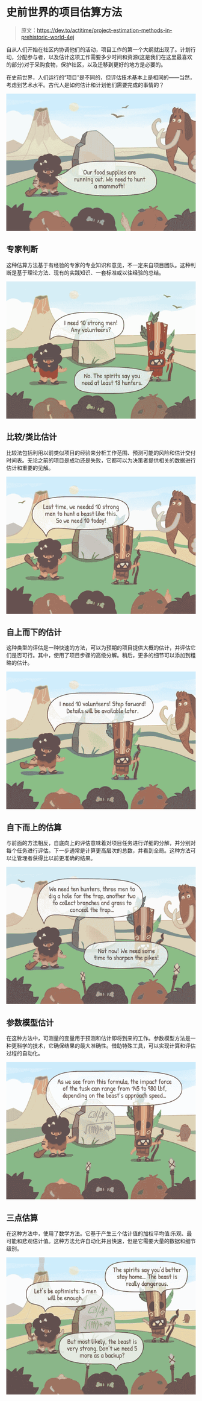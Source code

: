 # 史前世界的项目估算方法

> 原文：<https://dev.to/actitime/project-estimation-methods-in-prehistoric-world-4ej>

自从人们开始在社区内协调他们的活动，项目工作的第一个大纲就出现了。计划行动，分配参与者，以及估计这项工作需要多少时间和资源(这是我们在这里最喜欢的部分)对于采购食物，保护社区，以及迁移到更好的地方是必要的。

在史前世界，人们运行的“项目”是不同的，但评估技术基本上是相同的——当然，考虑到艺术水平。古代人是如何估计和计划他们需要完成的事情的？

[![alt="Project Estimation Methods with Examples from Prehistoric People"](img/8ef4c01750ed7fc252c5f864abc2ceb5.png)](https://res.cloudinary.com/practicaldev/image/fetch/s--ZUoE27mS--/c_limit%2Cf_auto%2Cfl_progressive%2Cq_auto%2Cw_880/https://www.actitime.com/wp-content/uploads/2019/08/project-estimation-methods-1pic%401x-min.jpg)

## 专家判断

这种估算方法基于有经验的专家的专业知识和意见，不一定来自项目团队。这种判断是基于理论方法、现有的实践知识、一套标准或以往经验的总结。

[![Expert judgment estimation method ](img/9a57c68b92e0d7bdcd48957f8ad78df7.png)](https://res.cloudinary.com/practicaldev/image/fetch/s--TZDFcfFW--/c_limit%2Cf_auto%2Cfl_progressive%2Cq_auto%2Cw_880/https://www.actitime.com/wp-content/uploads/2019/08/project-estimation-methods-2pic%401x-min.jpg)

## 比较/类比估计

比较法包括利用以前类似项目的经验来分析工作范围、预测可能的风险和估计交付时间表。无论之前的项目是成功还是失败，它都可以为决策者提供相关的数据进行估计和重要的见解。

[![Comparative/analogous estimation method](img/4cc3c5f164c6638cf0957bc7834749ad.png)](https://res.cloudinary.com/practicaldev/image/fetch/s--2pnno545--/c_limit%2Cf_auto%2Cfl_progressive%2Cq_auto%2Cw_880/https://www.actitime.com/wp-content/uploads/2019/08/project-estimation-methods-3pic%401x-min.jpg)

## 自上而下的估计

这种类型的评估是一种快速的方法，可以为预期的项目提供大概的估计，并评估它们是否可行。其中，使用了项目步骤的高级分解。稍后，更多的细节可以添加到粗略的估计。

[![Top-down estimation method](img/d97d1ab8e0151b2b55e33bcc2e3cfbec.png)](https://res.cloudinary.com/practicaldev/image/fetch/s--a0IHvq3T--/c_limit%2Cf_auto%2Cfl_progressive%2Cq_auto%2Cw_880/https://www.actitime.com/wp-content/uploads/2019/08/project-estimation-methods-4pic%401x-min.jpg)

## 自下而上的估算

与前面的方法相反，自底向上的评估意味着对项目任务进行详细的分解，并分别对每个任务进行评估。下一步通常是计算更高层次的总数，并看到全局。这种方法可以让管理者获得比以前更准确的结果。

[![Bottom-up estimation method](img/28820ef7cfc62868c0c3888074cd4cb9.png)](https://res.cloudinary.com/practicaldev/image/fetch/s--rpPFfu35--/c_limit%2Cf_auto%2Cfl_progressive%2Cq_auto%2Cw_880/https://www.actitime.com/wp-content/uploads/2019/08/project-estimation-methods-5pic%401x-min.jpg)

## 参数模型估计

在这种方法中，可测量的变量用于预测和估计即将到来的工作。参数模型方法是一种更科学的技术，它确保结果的最大准确性。借助特殊工具，可以实现计算和评估过程的自动化。

[![Parametric model estimating method](img/8285606f6dfd6adfb3248a71db976c9a.png)](https://res.cloudinary.com/practicaldev/image/fetch/s--TOVM4B7k--/c_limit%2Cf_auto%2Cfl_progressive%2Cq_auto%2Cw_880/https://www.actitime.com/wp-content/uploads/2019/08/project-estimation-methods-6pic%401x-min.jpg)

## 三点估算

在这种方法中，使用了数学方法。它基于产生三个估计值的加权平均值:乐观、最可能和悲观估计值。这种方法允许自动化并且快速，但是它需要大量的数据和细节级别。

[![Three-point estimation method](img/cee39d66b758c12742518def98b9fc70.png)](https://res.cloudinary.com/practicaldev/image/fetch/s--Z5Gvi8L8--/c_limit%2Cf_auto%2Cfl_progressive%2Cq_auto%2Cw_880/https://www.actitime.com/wp-content/uploads/2019/08/project-estimation-methods-7pic%401x-min.jpg)